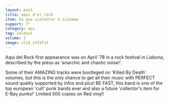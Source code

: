 ```yaml
---
layout: post
title: aqui d'el rock
item: há que violentar o sistema
support: 7"
category: eps
tag: soldout
volume: 1
image: vli5_vVIVTi3
---
```


Aqui del Rock first appearance was on April '78 in a rock festival in Lisbona, described by the press as 'anarchic and chaotic noise!'.

Some of their AMAZING tracks were bootleged on 'Killed By Death' volumes, but this is the only chance to get all their music with PERFECT sound quality supported by infos and pics! BE FAST, this band is one of the top european 'cult' punk bands ever and also a future 'collector's item for E-Bay punks!' Limited 500 copies on Red vinyl!
